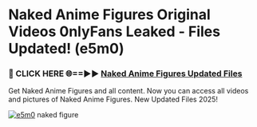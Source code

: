 # Naked Anime Figures Original Videos 0nlyFans Leaked - Files Updated! (e5m0)

<h3>🔴 CLICK HERE 🌐==►► <a href="https://tinyurl.com/up5wt9bj" rel="nofollow">Naked Anime Figures Updated Files</a></h3>

Get Naked Anime Figures and all content. Now you can access all videos and pictures of Naked Anime Figures. New Updated Files 2025!

[![e5m0](https://i.imgur.com/ABiUzMV.gif)](https://tinyurl.com/up5wt9bj)
naked figure